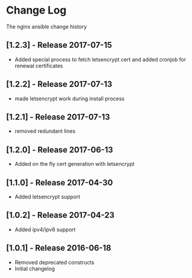 # Change Log
The nginx ansible change history

## [1.2.3] - Release 2017-07-15
* Added special process to fetch letsencrypt cert and added cronjob for renewal certificates

## [1.2.2] - Release 2017-07-13
* made letsencrypt work during install process

## [1.2.1] - Release 2017-07-13
* removed redundant lines

## [1.2.0] - Release 2017-06-13
* Added on the fly cert generation with letsencrypt

## [1.1.0] - Release 2017-04-30
* Added letsencrypt support

## [1.0.2] - Release 2017-04-23
* Added ipv4/ipv6 support

## [1.0.1] - Release 2016-06-18

* Removed deprecated constructs
* Initial changelog
